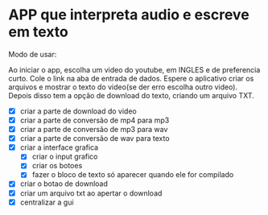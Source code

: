 # APP que interpreta audio e escreve em texto

Modo de usar:

Ao iniciar o app, escolha um video do youtube, em INGLES e de preferencia curto.
Cole o link na aba de entrada de dados.
Espere o aplicativo criar os arquivos e mostrar o texto do video(se der erro escolha outro video).
Depois disso tem a opção de download do texto, criando um arquivo TXT.

- [X] criar a parte de download do video
- [X] criar a parte de conversão de mp4 para mp3
- [X] criar a parte de conversão de mp3 para wav
- [X] criar a parte de conversão de wav para texto
- [X] criar a interface grafica
    - [X] criar o input grafico
    - [X] criar os botoes
    - [X] fazer o bloco de texto só aparecer quando ele for compilado
- [X] criar o botao de download
- [X] criar um arquivo txt ao apertar o download
- [X] centralizar a gui
